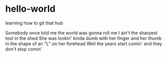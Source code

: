 # hello-world
learning how to git that hub


Somebody once told me the world was gonna roll me
I ain't the sharpest tool in the shed
She was lookin' kinda dumb with her finger and her thumb in the shape of an "L" on her forehead
Well the years start comin' and they don't stop comin'
